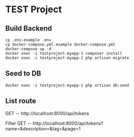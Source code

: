 # TEST Project

## Build Backend
```
cp .env.example .env
cp docker-compose.yml.example docker-compose.yml
docker-compose up -d
docker exec -i testproject-myapp-1 composer install
docker exec -i testproject-myapp-1 php artisan migrate
```
## Seed to DB
```
docker exec -i testproject-myapp-1 php artisan db:seed
```

## List route
GET -- http://localhost:8000/api/tokens

Filter
GET --  http://localhost:8000/api/tokens?name=&description=&tag=&page=1

